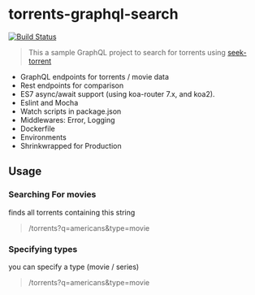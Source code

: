 # torrents-graphql-search
[![Build Status](https://travis-ci.org/Eli-Goldberg/koa-starter-kit.svg?branch=master)](https://travis-ci.org/Eli-Goldberg/koa-starter-kit)

> This a sample GraphQL project to search for torrents using [seek-torrent](https://github.com/Eli-Goldberg/seek-torrent)

* GraphQL endpoints for torrents / movie data
* Rest endpoints for comparison
* ES7 async/await support (using koa-router 7.x, and koa2).
* Eslint and Mocha
* Watch scripts in package.json
* Middlewares: Error, Logging
* Dockerfile
* Environments
* Shrinkwrapped for Production

## Usage

### Searching For movies

finds all torrents containing this string

> /torrents?q=americans&type=movie

### Specifying types

you can specify a type (movie / series)

> /torrents?q=americans&type=movie

